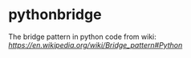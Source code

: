 # pythonbridge

The bridge pattern in python code from wiki: *https://en.wikipedia.org/wiki/Bridge_pattern#Python*
